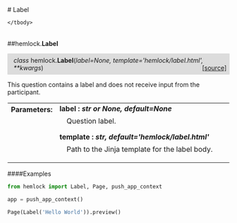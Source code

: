 <script src="https://cdn.mathjax.org/mathjax/latest/MathJax.js?config=TeX-AMS-MML_HTMLorMML" type="text/javascript"></script>

<link rel="stylesheet" href="https://assets.readthedocs.org/static/css/readthedocs-doc-embed.css" type="text/css" />

<style>
    a.src-href {
        float: right;
    }
    p.attr {
        margin-top: 0.5em;
        margin-left: 1em;
    }
    p.func-header {
        background-color: gainsboro;
        border-radius: 0.1em;
        padding: 0.5em;
        padding-left: 1em;
    }
    table.field-table {
        border-radius: 0.1em
    }
</style># Label

<table class="docutils field-list field-table" frame="void" rules="none">
    <col class="field-name" />
    <col class="field-body" />
    <tbody valign="top">
        
    </tbody>
</table>



##hemlock.**Label**

<p class="func-header">
    <i>class</i> hemlock.<b>Label</b>(<i>label=None, template='hemlock/label.html', **kwargs</i>) <a class="src-href" target="_blank" href="https://github.com/dsbowen/hemlock/blob/master/hemlock/qpolymorphs/label.py#L8">[source]</a>
</p>

This question contains a label and does not receive input from the
participant.

<table class="docutils field-list field-table" frame="void" rules="none">
    <col class="field-name" />
    <col class="field-body" />
    <tbody valign="top">
        <tr class="field">
    <th class="field-name"><b>Parameters:</b></td>
    <td class="field-body" width="100%"><b>label : <i>str or None, default=None</i></b>
<p class="attr">
    Question label.
</p>
<b>template : <i>str, default='hemlock/label.html'</i></b>
<p class="attr">
    Path to the Jinja template for the label body.
</p></td>
</tr>
    </tbody>
</table>

####Examples

```python
from hemlock import Label, Page, push_app_context

app = push_app_context()

Page(Label('Hello World')).preview()
```

